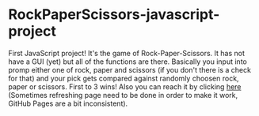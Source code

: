 # RockPaperScissors-javascript-project

First JavaScript project! It's the game of Rock-Paper-Scissors. It has not have a GUI (yet) but all of the functions are there. Basically you input into promp either one of rock, paper and scissors (if you don't there is a check for that) and your pick gets compared against randomly choosen rock, paper or scissors. First to 3 wins! Also you can reach it by clicking [here](https://emredogu.github.io/RockPaperScissors-javascript-project/) (Sometimes refreshing page need to be done in order to make it work, GitHub Pages are a bit inconsistent).
